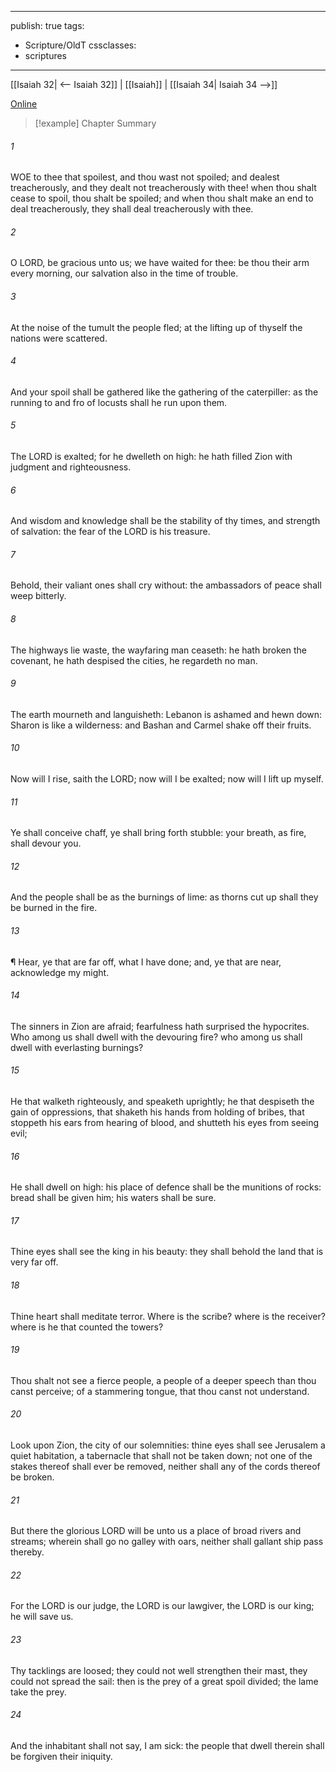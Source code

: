 

---
publish: true
tags:
  - Scripture/OldT
cssclasses:
  - scriptures
---
[[Isaiah 32| <-- Isaiah 32]] | [[Isaiah]] | [[Isaiah 34| Isaiah 34 -->]]

[Online](https://churchofjesuschrist.org/study/scriptures/ot/isa/33?lang=eng)

>[!example] Chapter Summary
>
###### 1
WOE to thee that spoilest, and thou wast not spoiled; and dealest treacherously, and they dealt not treacherously with thee!  when thou shalt cease to spoil, thou shalt be spoiled; and when thou shalt make an end to deal treacherously, they shall deal treacherously with thee.
###### 2
O LORD, be gracious unto us; we have waited for thee: be thou their arm every morning, our salvation also in the time of trouble.
###### 3
At the noise of the tumult the people fled; at the lifting up of thyself the nations were scattered.
###### 4
And your spoil shall be gathered like the gathering of the caterpiller: as the running to and fro of locusts shall he run upon them.
###### 5
The LORD is exalted; for he dwelleth on high: he hath filled Zion with judgment and righteousness.
###### 6
And wisdom and knowledge shall be the stability of thy times, and strength of salvation: the fear of the LORD is his treasure.
###### 7
Behold, their valiant ones shall cry without: the ambassadors of peace shall weep bitterly.
###### 8
The highways lie waste, the wayfaring man ceaseth: he hath broken the covenant, he hath despised the cities, he regardeth no man.
###### 9
The earth mourneth and languisheth: Lebanon is ashamed and hewn down: Sharon is like a wilderness: and Bashan and Carmel shake off their fruits.
###### 10
Now will I rise, saith the LORD; now will I be exalted; now will I lift up myself.
###### 11
Ye shall conceive chaff, ye shall bring forth stubble: your breath, as fire, shall devour you.
###### 12
And the people shall be as the burnings of lime: as thorns cut up shall they be burned in the fire.
###### 13
¶ Hear, ye that are far off, what I have done; and, ye that are near, acknowledge my might.
###### 14
The sinners in Zion are afraid; fearfulness hath surprised the hypocrites.  Who among us shall dwell with the devouring fire?  who among us shall dwell with everlasting burnings?
###### 15
He that walketh righteously, and speaketh uprightly; he that despiseth the gain of oppressions, that shaketh his hands from holding of bribes, that stoppeth his ears from hearing of blood, and shutteth his eyes from seeing evil;
###### 16
He shall dwell on high: his place of defence shall be the munitions of rocks: bread shall be given him; his waters shall be sure.
###### 17
Thine eyes shall see the king in his beauty: they shall behold the land that is very far off.
###### 18
Thine heart shall meditate terror.  Where is the scribe?  where is the receiver?  where is he that counted the towers?
###### 19
Thou shalt not see a fierce people, a people of a deeper speech than thou canst perceive; of a stammering tongue, that thou canst not understand.
###### 20
Look upon Zion, the city of our solemnities: thine eyes shall see Jerusalem a quiet habitation, a tabernacle that shall not be taken down; not one of the stakes thereof shall ever be removed, neither shall any of the cords thereof be broken.
###### 21
But there the glorious LORD will be unto us a place of broad rivers and streams; wherein shall go no galley with oars, neither shall gallant ship pass thereby.
###### 22
For the LORD is our judge, the LORD is our lawgiver, the LORD is our king; he will save us.
###### 23
Thy tacklings are loosed; they could not well strengthen their mast, they could not spread the sail: then is the prey of a great spoil divided; the lame take the prey.
###### 24
And the inhabitant shall not say, I am sick: the people that dwell therein shall be forgiven their iniquity.



